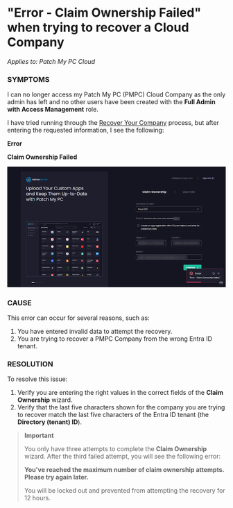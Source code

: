 # "Error - Claim Ownership Failed" when trying to recover a Cloud Company

_Applies to: Patch My PC Cloud_

### SYMPTOMS

I can no longer access my Patch My PC (PMPC) Cloud Company as the only admin has left and no other users have been created with the <strong>Full Admin with Access Management</strong> role.

I have tried running through the [Recover Your Company](../../cloud-administration/manage-your-cloud-company/recover-your-cloud-company.md) process, but after entering the requested information, I see the following:

<strong>Error</strong>

<strong>Claim Ownership Failed</strong>

![“Error - Claim Ownership Failed”](/_images/image-(1959).png "“Error - Claim Ownership Failed”")

### CAUSE

This error can occur for several reasons, such as:

1. You have entered invalid data to attempt the recovery.
2. You are trying to recover a PMPC Company from the wrong Entra ID tenant.

### RESOLUTION

To resolve this issue:

1. Verify you are entering the right values in the correct fields of the <strong>Claim Ownership</strong> wizard.
2. Verify that the last five characters shown for the company you are trying to recover match the last five characters of the Entra ID tenant (the <strong>Directory (tenant) ID</strong>).

<blockquote class="wp-block-quote">
<p><strong>Important</strong></p>
<p>You only have three attempts to complete the <strong>Claim Ownership</strong> wizard. After the third failed attempt, you will see the following error:</p>
<p><strong>You've reached the maximum number of claim ownership attempts. Please try again later.</strong></p>
<p>You will be locked out and prevented from attempting the recovery for 12 hours.</p>
</blockquote>